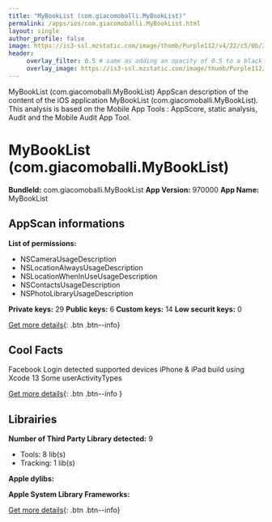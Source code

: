 ```yaml
---
title: "MyBookList (com.giacomoballi.MyBookList)"
permalink: /apps/ios/com.giacomoballi.MyBookList.html
layout: single
author_profile: false
image: https://is3-ssl.mzstatic.com/image/thumb/Purple112/v4/22/c5/0b/22c50beb-8140-0a57-f494-3855d6a4d6ed/AppIcon-0-0-1x_U007emarketing-0-0-0-7-0-0-sRGB-0-0-0-GLES2_U002c0-512MB-85-220-0-0.png/512x512bb.jpg
header: 
     overlay_filter: 0.5 # same as adding an opacity of 0.5 to a black background
     overlay_image: https://is3-ssl.mzstatic.com/image/thumb/Purple112/v4/22/c5/0b/22c50beb-8140-0a57-f494-3855d6a4d6ed/AppIcon-0-0-1x_U007emarketing-0-0-0-7-0-0-sRGB-0-0-0-GLES2_U002c0-512MB-85-220-0-0.png/512x512bb.jpg
---
```

MyBookList (com.giacomoballi.MyBookList) AppScan description of the content of the iOS application MyBookList (com.giacomoballi.MyBookList). This analysis is based on the Mobile App Tools : AppScore, static analysis, Audit and the Mobile Audit App Tool.

# MyBookList (com.giacomoballi.MyBookList)

**BundleId:** com.giacomoballi.MyBookList
**App Version:** 970000
**App Name:** MyBookList


## AppScan informations 

**List of permissions:** 
- NSCameraUsageDescription
- NSLocationAlwaysUsageDescription
- NSLocationWhenInUseUsageDescription
- NSContactsUsageDescription
- NSPhotoLibraryUsageDescription
  
  
**Private keys:** 29
**Public keys:** 6
**Custom keys:** 14
**Low securit keys:** 0
  
[Get more details](/pricing.html){: .btn .btn--info}

## Cool Facts

Facebook Login detected
supported devices iPhone & iPad
build using Xcode 13
Some userActivityTypes
  
[Get more details](/pricing.html){: .btn .btn--info }

## Librairies 
**Number of Third Party Library detected:** 9
- Tools: 8 lib(s)
- Tracking: 1 lib(s)


**Apple dylibs:**


**Apple System Library Frameworks:**


  
[Get more details](/pricing.html){: .btn .btn--info}

